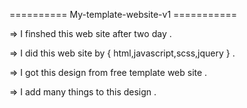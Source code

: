 ========== My-template-website-v1 ===========

=> I finshed this web site after two day .

=> I did this web site by { html,javascript,scss,jquery } .

=> I got this design from free template web site .

=> I add many things to this design .
